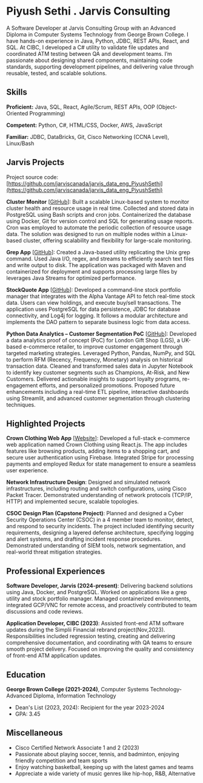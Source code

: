 # Piyush Sethi . Jarvis Consulting

A Software Developer at Jarvis Consulting Group with an Advanced Diploma in Computer Systems Technology from George Brown College. I have hands-on experience in Java, Python, JDBC, REST APIs, React, and SQL. At CIBC, I developed a C# utility to validate file updates and coordinated ATM testing between QA and development teams. I’m passionate about designing shared components, maintaining code standards, supporting development pipelines, and delivering value through reusable, tested, and scalable solutions.


## Skills

**Proficient:** Java, SQL, React, Agile/Scrum, REST APIs, OOP (Object-Oriented Programming)

**Competent:** Python, C#, HTML/CSS, Docker, AWS, JavaScript

**Familiar:** JDBC, DataBricks, Git, Cisco Networking (CCNA Level), Linux/Bash


## Jarvis Projects

Project source code: [https://github.com/jarviscanada/jarvis_data_eng_PiyushSethi](https://github.com/jarviscanada/jarvis_data_eng_PiyushSethi)


**Cluster Monitor** [[GitHub](https://github.com/jarviscanada/jarvis_data_eng_PiyushSethi/tree/master/linux_sql)]: Built a scalable Linux-based system to monitor cluster health and resource usage in real time. Collected and stored data in PostgreSQL using Bash scripts and cron jobs. Containerized the database using Docker, Git for version control and SQL for generating usage reports. Cron was employed to automate the periodic collection of resource usage data. The solution was designed to run on multiple nodes within a Linux-based cluster, offering scalability and flexibility for large-scale monitoring.

**Grep App** [[GitHub](https://github.com/jarviscanada/jarvis_data_eng_PiyushSethi/tree/master/core_java/grep)]: Created a Java-based utility replicating the Unix grep command. Used Java I/O, regex, and streams to efficiently search text files and write output to disk. The application was packaged with Maven and containerized for deployment and supports processing large files by leverages Java Streams for optimized performance.

**StockQuote App** [[GitHub](https://github.com/jarviscanada/jarvis_data_eng_PiyushSethi/tree/master/core_java/jdbc)]: Developed a command-line stock portfolio manager that integrates with the Alpha Vantage API to fetch real-time stock data. Users can view holdings, and execute buy/sell transactions. The application uses PostgreSQL for data persistence, JDBC for database connectivity, and Log4j for logging. It follows a modular architecture and implements the DAO pattern to separate business logic from data access.

**Python Data Analytics – Customer Segmentation PoC** [[GitHub](https://github.com/jarviscanada/jarvis_data_eng_PiyushSethi/tree/main/python_data_analytics)]: Developed a data analytics proof of concept (PoC) for London Gift Shop (LGS), a UK-based e-commerce retailer, to improve customer engagement through targeted marketing strategies. Leveraged Python, Pandas, NumPy, and SQL to perform RFM (Recency, Frequency, Monetary) analysis on historical transaction data. Cleaned and transformed sales data in Jupyter Notebook to identify key customer segments such as Champions, At-Risk, and New Customers. Delivered actionable insights to support loyalty programs, re-engagement efforts, and personalized promotions. Proposed future enhancements including a real-time ETL pipeline, interactive dashboards using Streamlit, and advanced customer segmentation through clustering techniques.


## Highlighted Projects
**Crown Clothing Web App** [[Website](https://wondrous-lily-901026.netlify.app/)]: Developed a full-stack e-commerce web application named Crown Clothing using React.js. The app includes features like browsing products, adding items to a shopping cart, and secure user authentication using Firebase. Integrated Stripe for processing payments and employed Redux for state management to ensure a seamless user experience.

**Network Infrastructure Design**: Designed and simulated network infrastructures, including routing and switch configurations, using Cisco Packet Tracer. Demonstrated understanding of network protocols (TCP/IP, HTTP) and implemented secure, scalable topologies.

**CSOC Design Plan (Capstone Project)**: Planned and designed a Cyber Security Operations Center (CSOC) in a 4 member team to monitor, detect, and respond to security incidents. The project included identifying security requirements, designing a layered defense architecture, specifying logging and alert systems, and drafting incident response procedures. Demonstrated understanding of SIEM tools, network segmentation, and real-world threat mitigation strategies.


## Professional Experiences

**Software Developer, Jarvis (2024-present)**: Delivering backend solutions using Java, Docker, and PostgreSQL. Worked on applications like a grep utility and stock portfolio manager. Managed containerized environments, integrated GCP/VNC for remote access, and proactively contributed to team discussions and code reviews.

**Application Developer, CIBC (2023)**: Assisted front-end ATM software updates during the Simplii Financial rebrand project(Nov,2023). Responsibilities included regression testing, creating and delivering comprehensive documentation, and coordinating with QA teams to ensure smooth project delivery. Focused on improving the quality and consistency of front-end ATM application updates.


## Education
**George Brown College (2021-2024)**, Computer Systems Technology- Advanced Diploma, Information Technology
- Dean's List (2023, 2024): Recipient for the year 2023-2024
- GPA: 3.45


## Miscellaneous
- Cisco Certified Network Associate 1 and 2 (2023)
- Passionate about playing soccer, tennis, and badminton, enjoying friendly competition and team sports
- Enjoy watching basketball, keeping up with the latest games and teams
- Appreciate a wide variety of music genres like hip-hop, R&B, Alternative
